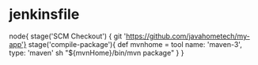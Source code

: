 # jenkinsfile
node{
stage('SCM Checkout')
{
git 'https://github.com/javahometech/my-app'}
stage('compile-package'){
def mvnhome = tool name: 'maven-3', type: 'maven'
sh "${mvnHome}/bin/mvn package"
}
}
